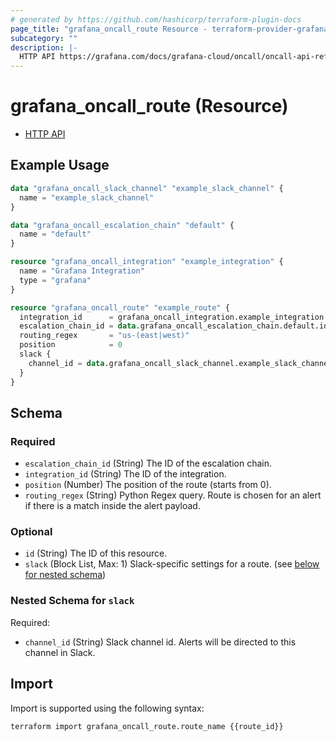 ```yaml
---
# generated by https://github.com/hashicorp/terraform-plugin-docs
page_title: "grafana_oncall_route Resource - terraform-provider-grafana"
subcategory: ""
description: |-
  HTTP API https://grafana.com/docs/grafana-cloud/oncall/oncall-api-reference/routes/
---
```


# grafana_oncall_route (Resource)

* [HTTP API](https://grafana.com/docs/grafana-cloud/oncall/oncall-api-reference/routes/)

## Example Usage

```terraform
data "grafana_oncall_slack_channel" "example_slack_channel" {
  name = "example_slack_channel"
}

data "grafana_oncall_escalation_chain" "default" {
  name = "default"
}

resource "grafana_oncall_integration" "example_integration" {
  name = "Grafana Integration"
  type = "grafana"
}

resource "grafana_oncall_route" "example_route" {
  integration_id      = grafana_oncall_integration.example_integration.id
  escalation_chain_id = data.grafana_oncall_escalation_chain.default.id
  routing_regex       = "us-(east|west)"
  position            = 0
  slack {
    channel_id = data.grafana_oncall_slack_channel.example_slack_channel.slack_id
  }
}
```

<!-- schema generated by tfplugindocs -->
## Schema

### Required

- `escalation_chain_id` (String) The ID of the escalation chain.
- `integration_id` (String) The ID of the integration.
- `position` (Number) The position of the route (starts from 0).
- `routing_regex` (String) Python Regex query. Route is chosen for an alert if there is a match inside the alert payload.

### Optional

- `id` (String) The ID of this resource.
- `slack` (Block List, Max: 1) Slack-specific settings for a route. (see [below for nested schema](#nestedblock--slack))

<a id="nestedblock--slack"></a>
### Nested Schema for `slack`

Required:

- `channel_id` (String) Slack channel id. Alerts will be directed to this channel in Slack.

## Import

Import is supported using the following syntax:

```shell
terraform import grafana_oncall_route.route_name {{route_id}}
```
